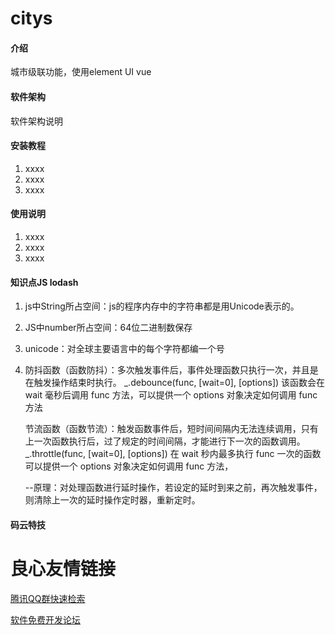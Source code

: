 # citys

#### 介绍
城市级联功能，使用element UI  vue

#### 软件架构
软件架构说明


#### 安装教程

1. xxxx
2. xxxx
3. xxxx

#### 使用说明

1. xxxx
2. xxxx
3. xxxx

#### 知识点JS lodash

1. js中String所占空间：js的程序内存中的字符串都是用Unicode表示的。

2. JS中number所占空间：64位二进制数保存

3. unicode：对全球主要语言中的每个字符都编一个号

4. 防抖函数（函数防抖）：多次触发事件后，事件处理函数只执行一次，并且是在触发操作结束时执行。
      _.debounce(func, [wait=0], [options])   该函数会在 wait 毫秒后调用 func 方法，可以提供一个 options 对象决定如何调用 func 方法
      

   节流函数（函数节流）：触发函数事件后，短时间间隔内无法连续调用，只有上一次函数执行后，过了规定的时间间隔，才能进行下一次的函数调用。
      _.throttle(func, [wait=0], [options])   在 wait 秒内最多执行 func 一次的函数  可以提供一个 options 对象决定如何调用 func 方法，


   --原理：对处理函数进行延时操作，若设定的延时到来之前，再次触发事件，则清除上一次的延时操作定时器，重新定时。


#### 码云特技


 # 良心友情链接

[腾讯QQ群快速检索](http://u.720life.cn/s/8cf73f7c)

[软件免费开发论坛](http://u.720life.cn/s/bbb01dc0)